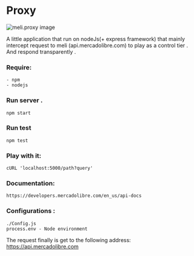 Proxy
================

<img src="https://raw.githubusercontent.com/franbonafina/proxy/master/assets/proxy.png" alt="meli.proxy image" />

A little application that run on nodeJs(+ express framework) that mainly intercept request to meli (api.mercadolibre.com) to play as a control tier . And respond transparently .


### Require:
```
- npm
- nodejs
```
### Run server . 
`npm start`

### Run test
`npm test`

### Play with it:
```
cURL 'localhost:5000/path?query' 
```
### Documentation:
```
https://developers.mercadolibre.com/en_us/api-docs
```
### Configurations :
```
./Config.js
process.env - Node environment
```

The request finally is get ​​to the following address: https://api.mercadolibre.com 

